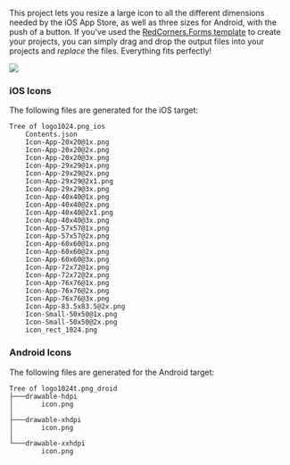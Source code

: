This project lets you resize a large icon to all the different dimensions needed by the iOS App Store, as well as three sizes for Android, with the push of a button. If you've used the [RedCorners.Forms template](https://marketplace.visualstudio.com/items?itemName=NeatCapitalOU.RedCornersFormsTemplates) to create your projects, you can simply drag and drop the output files into your projects and _replace_ the files. Everything fits perfectly!

<img class="fixedheight" src="https://afshari.lu/images/202-appiconmaker1.png" />

### iOS Icons

The following files are generated for the iOS target:

```
Tree of logo1024.png_ios
    Contents.json
    Icon-App-20x20@1x.png
    Icon-App-20x20@2x.png
    Icon-App-20x20@3x.png
    Icon-App-29x29@1x.png
    Icon-App-29x29@2x.png
    Icon-App-29x29@2x1.png
    Icon-App-29x29@3x.png
    Icon-App-40x40@1x.png
    Icon-App-40x40@2x.png
    Icon-App-40x40@2x1.png
    Icon-App-40x40@3x.png
    Icon-App-57x57@1x.png
    Icon-App-57x57@2x.png
    Icon-App-60x60@1x.png
    Icon-App-60x60@2x.png
    Icon-App-60x60@3x.png
    Icon-App-72x72@1x.png
    Icon-App-72x72@2x.png
    Icon-App-76x76@1x.png
    Icon-App-76x76@2x.png
    Icon-App-76x76@3x.png
    Icon-App-83.5x83.5@2x.png
    Icon-Small-50x50@1x.png
    Icon-Small-50x50@2x.png
    icon_rect_1024.png
```

### Android Icons

The following files are generated for the Android target:

```
Tree of logo1024t.png_droid
├───drawable-hdpi
│       icon.png
│
├───drawable-xhdpi
│       icon.png
│
└───drawable-xxhdpi
        icon.png
```
